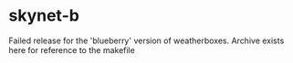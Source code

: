skynet-b
======

Failed release for the 'blueberry' version of weatherboxes. Archive exists here
for reference to the makefile


